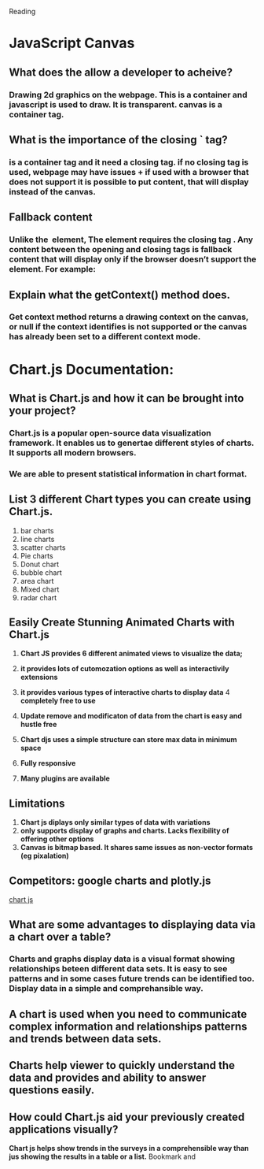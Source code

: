 Reading

# JavaScript Canvas

## What does the <canvas> allow a developer to acheive?

### Drawing 2d graphics on the webpage. This is a container and javascript is used to draw. It is transparent. canvas is a container tag.

## What is the importance of the closing `</canvas> tag?

### <canvas> is a container tag and it need a closing tag. if no closing tag is used, webpage may have issues + if used with a browser that does not support <canvas> it is possible to put content, that will display instead of the canvas.

## Fallback content

### Unlike the <img> element, The <canvas> element requires the closing tag </canvas>. Any content between the opening and closing tags is fallback content that will display only if the browser doesn’t support the <canvas> element. For example:

## Explain what the getContext() method does.

### Get context method returns a drawing context on the canvas, or null if the context identifies is not supported or the canvas has already been set to a different context mode.

# Chart.js Documentation:

## What is Chart.js and how it can be brought into your project?

### Chart.js is a popular open-source data visualization framework. It enables us to genertae different styles of charts. It supports all modern browsers.

### We are able to present statistical information in chart format.

## List 3 different Chart types you can create using Chart.js.

1. bar charts
2. line charts
3. scatter charts
4. Pie charts
5. Donut chart
6. bubble chart
7. area chart
8. Mixed chart
9. radar chart

## Easily Create Stunning Animated Charts with Chart.js

1. **Chart JS provides 6 different animated views to visualize the data;**

2. **it provides lots of cutomozation options as well as interactivily extensions**
3. **it provides various types of interactive charts to display data**
   4 **completely free to use**
4. **Update remove and modificaton of data from the chart is easy and hustle free**
5. **Chart djs uses a simple structure can store max data in minimum space**
6. **Fully responsive**
7. **Many plugins are available**

## Limitations

1. **Chart js diplays only similar types of data with variations**
2. **only supports display of graphs and charts. Lacks flexibility of offering other options**
3. **Canvas is bitmap based. It shares same issues as non-vector formats (eg pixalation)**

## Competitors: google charts and plotly.js

[chart js](https://www.chartjs.org/docs/latest/)

## What are some advantages to displaying data via a chart over a table?

### Charts and graphs display data is a visual format showing relationships beteen different data sets. It is easy to see patterns and in some cases future trends can be identified too. Display data in a simple and comprehansible way.

## A chart is used when you need to communicate complex information and relationships patterns and trends between data sets.

## Charts help viewer to quickly understand the data and provides and ability to answer questions easily.

## How could Chart.js aid your previously created applications visually?

**Chart js helps show trends in the surveys in a comprehensible way than jus showing the results in a table or a list.**
Bookmark and
